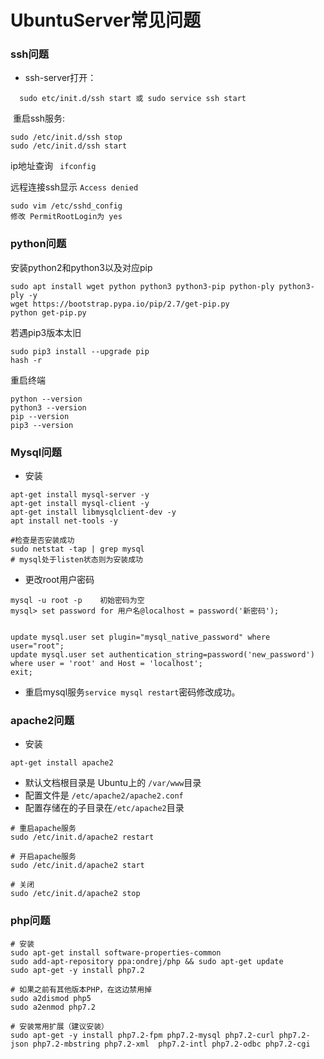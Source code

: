# UbuntuServer常见问题

### ssh问题

+ ssh-server打开：

```linux
  sudo etc/init.d/ssh start 或 sudo service ssh start
```

​	重启ssh服务:

```linux
sudo /etc/init.d/ssh stop
sudo /etc/init.d/ssh start
```

ip地址查询    ``` ifconfig``` 

远程连接ssh显示  ```Access denied```

```linux
sudo vim /etc/sshd_config
修改 PermitRootLogin为 yes
```





### python问题

安装python2和python3以及对应pip

```linux
sudo apt install wget python python3 python3-pip python-ply python3-ply -y
wget https://bootstrap.pypa.io/pip/2.7/get-pip.py
python get-pip.py
```

若遇pip3版本太旧

```linux
sudo pip3 install --upgrade pip
hash -r
```



重启终端

```linux
python --version
python3 --version
pip --version
pip3 --version
```





### Mysql问题

+ 安装

```linux
apt-get install mysql-server -y
apt-get install mysql-client -y
apt-get install libmysqlclient-dev -y
apt install net-tools -y

#检查是否安装成功
sudo netstat -tap | grep mysql
# mysql处于listen状态则为安装成功
```

+ 更改root用户密码

```mysql
mysql -u root -p    初始密码为空
mysql> set password for 用户名@localhost = password('新密码');


update mysql.user set plugin="mysql_native_password" where user="root";
update mysql.user set authentication_string=password('new_password') where user = 'root' and Host = 'localhost';
exit;
```

+ 重启mysql服务```service mysql restart```密码修改成功。



### apache2问题

+ 安装

```linux
apt-get install apache2
```

+ 默认文档根目录是 Ubuntu上的 ```/var/www```目录
+ 配置文件是 ```/etc/apache2/apache2.conf```
+ 配置存储在的子目录在```/etc/apache2```目录





```linux
# 重启apache服务
sudo /etc/init.d/apache2 restart

# 开启apache服务
sudo /etc/init.d/apache2 start

# 关闭
sudo /etc/init.d/apache2 stop
```





### php问题

```linux
# 安装
sudo apt-get install software-properties-common
sudo add-apt-repository ppa:ondrej/php && sudo apt-get update
sudo apt-get -y install php7.2

# 如果之前有其他版本PHP，在这边禁用掉
sudo a2dismod php5
sudo a2enmod php7.2

# 安装常用扩展（建议安装）
sudo apt-get -y install php7.2-fpm php7.2-mysql php7.2-curl php7.2-json php7.2-mbstring php7.2-xml  php7.2-intl php7.2-odbc php7.2-cgi
```

